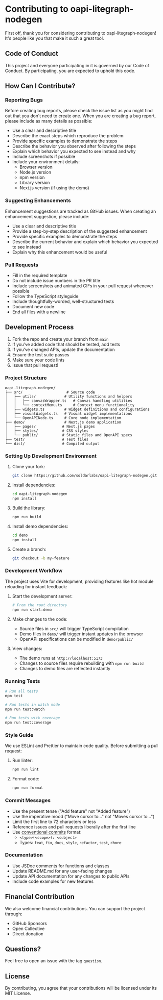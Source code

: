 # Contributing to oapi-litegraph-nodegen

First off, thank you for considering contributing to oapi-litegraph-nodegen! It's people like you that make it such a great tool.

## Code of Conduct

This project and everyone participating in it is governed by our Code of Conduct. By participating, you are expected to uphold this code.

## How Can I Contribute?

### Reporting Bugs

Before creating bug reports, please check the issue list as you might find out that you don't need to create one. When you are creating a bug report, please include as many details as possible:

- Use a clear and descriptive title
- Describe the exact steps which reproduce the problem
- Provide specific examples to demonstrate the steps
- Describe the behavior you observed after following the steps
- Explain which behavior you expected to see instead and why
- Include screenshots if possible
- Include your environment details:
  - Browser version
  - Node.js version
  - npm version
  - Library version
  - Next.js version (if using the demo)

### Suggesting Enhancements

Enhancement suggestions are tracked as GitHub issues. When creating an enhancement suggestion, please include:

- Use a clear and descriptive title
- Provide a step-by-step description of the suggested enhancement
- Provide specific examples to demonstrate the steps
- Describe the current behavior and explain which behavior you expected to see instead
- Explain why this enhancement would be useful

### Pull Requests

- Fill in the required template
- Do not include issue numbers in the PR title
- Include screenshots and animated GIFs in your pull request whenever possible
- Follow the TypeScript styleguide
- Include thoughtfully-worded, well-structured tests
- Document new code
- End all files with a newline

## Development Process

1. Fork the repo and create your branch from `main`
2. If you've added code that should be tested, add tests
3. If you've changed APIs, update the documentation
4. Ensure the test suite passes
5. Make sure your code lints
6. Issue that pull request!

### Project Structure

```
oapi-litegraph-nodegen/
├── src/                    # Source code
│   ├── utils/             # Utility functions and helpers
│   │   ├── canvasWrapper.ts   # Canvas handling utilities
│   │   └── contextMenu.ts     # Context menu functionality
│   ├── widgets.ts         # Widget definitions and configurations
│   ├── visualWidgets.ts   # Visual widget implementations
│   └── OpenAPINode.ts     # Core node implementation
├── demo/                  # Next.js demo application
│   ├── pages/            # Next.js pages
│   ├── styles/           # CSS styles
│   └── public/           # Static files and OpenAPI specs
├── test/                 # Test files
└── dist/                 # Compiled output
```

### Setting Up Development Environment

1. Clone your fork:

   ```bash
   git clone https://github.com/soldarlabs/oapi-litegraph-nodegen.git
   ```

2. Install dependencies:

   ```bash
   cd oapi-litegraph-nodegen
   npm install
   ```

3. Build the library:

   ```bash
   npm run build
   ```

4. Install demo dependencies:

   ```bash
   cd demo
   npm install
   ```

5. Create a branch:

   ```bash
   git checkout -b my-feature
   ```

### Development Workflow

The project uses Vite for development, providing features like hot module reloading for instant feedback:

1. Start the development server:

   ```bash
   # From the root directory
   npm run start:demo
   ```

2. Make changes to the code:

   - Source files in `src/` will trigger TypeScript compilation
   - Demo files in `demo/` will trigger instant updates in the browser
   - OpenAPI specifications can be modified in `demo/public/`

3. View changes:
   - The demo runs at `http://localhost:5173`
   - Changes to source files require rebuilding with `npm run build`
   - Changes to demo files are reflected instantly

### Running Tests

```bash
# Run all tests
npm test

# Run tests in watch mode
npm run test:watch

# Run tests with coverage
npm run test:coverage
```

### Style Guide

We use ESLint and Prettier to maintain code quality. Before submitting a pull request:

1. Run linter:

   ```bash
   npm run lint
   ```

2. Format code:

   ```bash
   npm run format
   ```

### Commit Messages

- Use the present tense ("Add feature" not "Added feature")
- Use the imperative mood ("Move cursor to..." not "Moves cursor to...")
- Limit the first line to 72 characters or less
- Reference issues and pull requests liberally after the first line
- Use [conventional commits](https://www.conventionalcommits.org/en/v1.0.0/) format:
  - `<type>(<scope>): <subject>`
  - Types: `feat`, `fix`, `docs`, `style`, `refactor`, `test`, `chore`

### Documentation

- Use JSDoc comments for functions and classes
- Update README.md for any user-facing changes
- Update API documentation for any changes to public APIs
- Include code examples for new features

## Financial Contribution

We also welcome financial contributions. You can support the project through:

- GitHub Sponsors
- Open Collective
- Direct donation

## Questions?

Feel free to open an issue with the tag `question`.

## License

By contributing, you agree that your contributions will be licensed under its MIT License.
